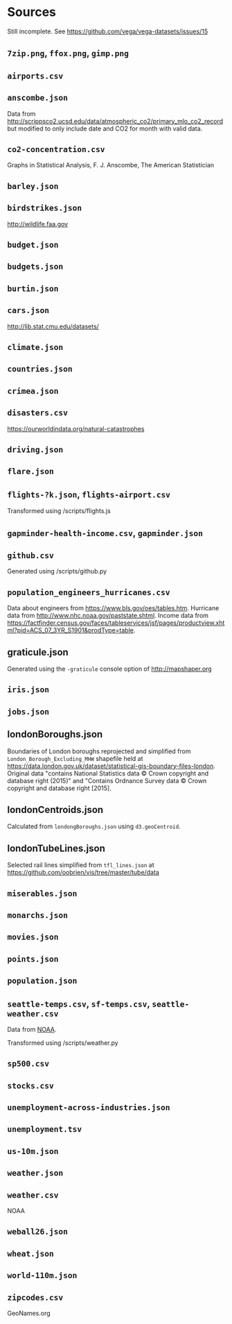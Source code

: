 # Sources

Still incomplete. See https://github.com/vega/vega-datasets/issues/15

## `7zip.png`, `ffox.png`, `gimp.png`

## `airports.csv`

## `anscombe.json`

Data from http://scrippsco2.ucsd.edu/data/atmospheric_co2/primary_mlo_co2_record but modified to only include date and CO2 for month with valid data.

## `co2-concentration.csv`

Graphs in Statistical Analysis, F. J. Anscombe, The American Statistician

## `barley.json`

## `birdstrikes.json`

http://wildlife.faa.gov

## `budget.json`

## `budgets.json`

## `burtin.json`

## `cars.json`

http://lib.stat.cmu.edu/datasets/

## `climate.json`

## `countries.json`

## `crimea.json`

## `disasters.csv`

https://ourworldindata.org/natural-catastrophes

## `driving.json`

## `flare.json`

## `flights-?k.json`, `flights-airport.csv`

Transformed using /scripts/flights.js

## `gapminder-health-income.csv`, `gapminder.json`

## `github.csv`

Generated using /scripts/github.py

## `population_engineers_hurricanes.csv`

Data about engineers from https://www.bls.gov/oes/tables.htm. Hurricane data from http://www.nhc.noaa.gov/paststate.shtml. Income data from https://factfinder.census.gov/faces/tableservices/jsf/pages/productview.xhtml?pid=ACS_07_3YR_S1901&prodType=table.

## graticule.json

Generated using the `-graticule` console option of http://mapshaper.org

## `iris.json`

## `jobs.json`

## londonBoroughs.json

Boundaries of London boroughs reprojected and simplified from `London_Borough_Excluding_MHW` shapefile held at https://data.london.gov.uk/dataset/statistical-gis-boundary-files-london. Original data "contains National Statistics data © Crown copyright and database right (2015)" and "Contains Ordnance Survey data © Crown copyright and database right [2015].

## londonCentroids.json

Calculated from `londongBoroughs.json` using `d3.geoCentroid`.

## londonTubeLines.json

Selected rail lines simplified from `tfl_lines.json` at https://github.com/oobrien/vis/tree/master/tube/data

## `miserables.json`

## `monarchs.json`

## `movies.json`

## `points.json`

## `population.json`

## `seattle-temps.csv`, `sf-temps.csv`, `seattle-weather.csv`

Data from [NOAA](http://www.ncdc.noaa.gov/cdo-web/datatools/findstation).

Transformed using /scripts/weather.py

## `sp500.csv`

## `stocks.csv`

## `unemployment-across-industries.json`

## `unemployment.tsv`

## `us-10m.json`

## `weather.json`

## `weather.csv`

NOAA

## `weball26.json`

## `wheat.json`

## `world-110m.json`

## `zipcodes.csv`

GeoNames.org
